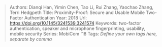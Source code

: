 > Authors: Dianqi Han, Yimin Chen, Tao Li, Rui Zhang, Yaochao Zhang, Terri Hedgpeth
> Title: Proximity-Proof: Secure and Usable Mobile Two-Factor Authentication
> Year: 2018
> Url: https://doi.org/10.1145/3241539.3241574
> Keywords: two-factor authentication, speaker and microphone fingerprinting, usability, mobile security
> Series: MobiCom '18
> Tags: *Define your own tags here, separate by comma*